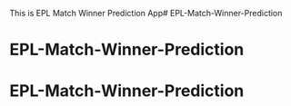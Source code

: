 This is EPL Match Winner Prediction App# EPL-Match-Winner-Prediction
# EPL-Match-Winner-Prediction
# EPL-Match-Winner-Prediction
